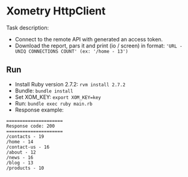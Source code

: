 # Xometry HttpClient

Task description:
- Connect to the remote API with generated an access token.
- Download the report, pars it and print (io / screen) in format: `'URL - UNIQ CONNECTIONS COUNT' (ex: '/home - 13')`

## Run

* Install Ruby version 2.7.2: `rvm install 2.7.2`
* Bundle: `bundle install`
* Set XOM_KEY: `export XOM_KEY=key`
* Run: `bundle exec ruby main.rb`
* Response example:
```
=====================
Response code: 200
=====================
/contacts - 19
/home - 14
/contact-us - 16
/about - 12
/news - 16
/blog - 13
/products - 10
```

